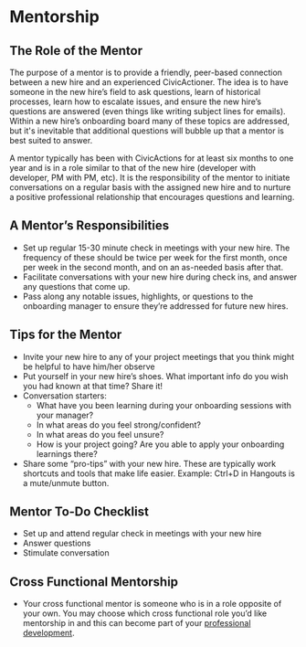 # Mentorship

## The Role of the Mentor

The purpose of a mentor is to provide a friendly, peer-based connection between a new hire and an experienced CivicActioner. The idea is to have someone in the new hire’s field to ask questions, learn of historical processes, learn how to escalate issues, and ensure the new hire’s questions are answered (even things like writing subject lines for emails). Within a new hire’s onboarding board many of these topics are addressed, but it's inevitable that additional questions will bubble up that a mentor is best suited to answer.

A mentor typically has been with CivicActions for at least six months to one year and is in a role similar to that of the new hire (developer with developer, PM with PM, etc). It is the responsibility of the mentor to initiate conversations on a regular basis with the assigned new hire and to nurture a positive professional relationship that encourages questions and learning.

## A Mentor’s Responsibilities

* Set up regular 15-30 minute check in meetings with your new hire. The frequency of these should be twice per week for the first month, once per week in the second month, and on an as-needed basis after that.
* Facilitate conversations with your new hire during check ins, and answer any questions that come up.
* Pass along any notable issues, highlights, or questions to the onboarding manager to ensure they’re addressed for future new hires.

## Tips for the Mentor

* Invite your new hire to any of your project meetings that you think might be helpful to have him/her observe
* Put yourself in your new hire’s shoes. What important info do you wish you had known at that time?  Share it!
* Conversation starters:
    * What have you been learning during your onboarding sessions with your manager?
    * In what areas do you feel strong/confident?
    * In what areas do you feel unsure?
    * How is your project going? Are you able to apply your onboarding learnings there?
* Share some “pro-tips” with your new hire. These are typically work shortcuts and tools that make life easier. Example: Ctrl+D in Hangouts is a mute/unmute button.

## Mentor To-Do Checklist

* Set up and attend regular check in meetings with your new hire
* Answer questions
* Stimulate conversation

## Cross Functional Mentorship

* Your cross functional mentor is someone who is in a role opposite of your own. You may choose which cross functional role you’d like mentorship in and this can become part of your [professional development](https://trello.com/b/p7FOD0Ju/template-professional-development-and-community-participation). 
